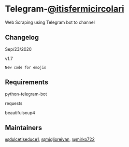 # Telegram-[@itisfermicircolari](https://t.me/itisfermicircolari)

Web Scraping using Telegram bot to channel


## Changelog
Sep/23/2020

v1.7
```
New code for emojis
```

## Requirements

python-telegram-bot

requests

beautifulsoup4


## Maintainers

[@dulcetiseduce1](https://github.com/dulcetiseduce1),
[@miglioreivan](https://github.com/miglioreivan),
[@mirko722](https://github.com/Mirko722)

